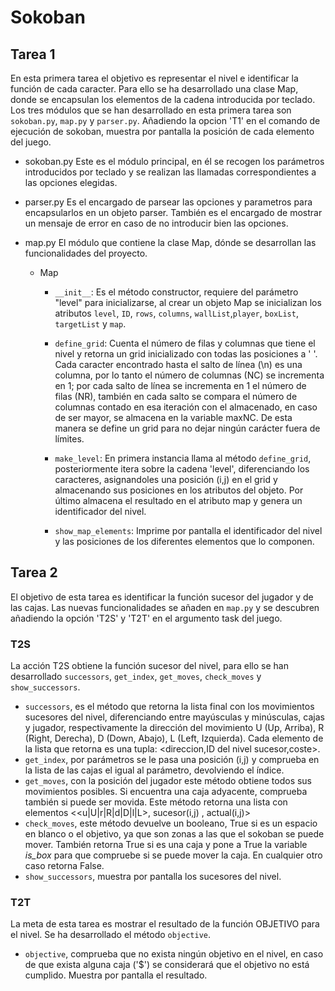 # Sokoban
## Tarea 1
En esta primera tarea el objetivo es representar el nivel e identificar la función de cada caracter. Para ello se ha desarrollado una clase Map, donde se encapsulan los elementos de la cadena introducida por teclado.  
Los tres módulos que se han desarrollado en esta primera tarea son `sokoban.py`, `map.py` y `parser.py`.
Añadiendo la opcion 'T1' en el comando de ejecución de sokoban, muestra por pantalla la posición de cada elemento del juego.

* sokoban.py
Este es el módulo principal, en él se recogen los parámetros introducidos por teclado y se realizan las llamadas correspondientes a las opciones elegidas.

* parser.py
Es el encargado de parsear las opciones y parametros para encapsularlos en un objeto parser. También es el encargado de mostrar un mensaje de error en caso de no introducir bien las opciones.

* map.py
El módulo que contiene la clase Map, dónde se desarrollan las funcionalidades del proyecto.  
  - Map    
    * `__init__`: Es el método constructor, requiere del parámetro "level" para inicializarse, al crear un objeto Map se inicializan los atributos `level`, `ID`, `rows`, `columns`, `wallList`,`player`, `boxList`, `targetList` y `map`.  

    * `define_grid`: Cuenta el número de filas y columnas que tiene el nivel y retorna un grid inicializado con todas las posiciones a ' '. Cada caracter encontrado hasta el salto de línea (\n) es una columna, por lo tanto el número de columnas (NC) se incrementa en 1; por cada salto de línea se incrementa en 1 el número de filas (NR), también en cada salto se compara el número de columnas contado en esa iteración con el almacenado, en caso de ser mayor, se almacena en la variable maxNC. De esta manera se define un grid para no dejar ningún carácter fuera de límites.
  
    * `make_level`: En primera instancia llama al método `define_grid`, posteriormente itera sobre la cadena 'level', diferenciando los caracteres, asignandoles una posición (i,j) en el grid y almacenando sus posiciones en los atributos del objeto. Por último almacena el resultado en el atributo map y genera un identificador del nivel.
  
    * `show_map_elements`: Imprime por pantalla el identificador del nivel y las posiciones de los diferentes elementos que lo componen.

## Tarea 2
El objetivo de esta tarea es identificar la función sucesor del jugador y de las cajas. Las nuevas funcionalidades se añaden en `map.py` y se descubren añadiendo la opción 'T2S' y 'T2T' en el argumento task del juego.
### T2S
La acción T2S obtiene la función sucesor del nivel, para ello se han desarrollado `successors`, `get_index`, `get_moves`, `check_moves` y `show_successors`.  
* `successors`, es el método que retorna la lista final con los movimientos sucesores del nivel, diferenciando entre mayúsculas y minúsculas, cajas y jugador, respectivamente la dirección del
movimiento U (Up, Arriba), R (Right, Derecha), D (Down, Abajo), L (Left, Izquierda). Cada elemento de la lista que retorna es una tupla: <direccion,ID del nivel sucesor,coste>.
* `get_index`, por parámetros se le pasa una posición (i,j) y comprueba en la lista de las cajas el igual al parámetro, devolviendo el índice.
* `get_moves`, con la posición del jugador este método obtiene todos sus movimientos posibles. Si encuentra una caja adyacente, comprueba también si puede ser movida. Este método
retorna una lista con elementos <<u|U|r|R|d|D|l|L>, sucesor(i,j) , actual(i,j)>
* `check_moves`, este método devuelve un booleano, True si es un espacio en blanco o el objetivo, ya que son zonas a las que el sokoban se puede mover. También retorna True si es una caja y
pone a True la variable *is_box* para que compruebe si se puede mover la caja. En cualquier otro caso retorna False.
* `show_successors`, muestra por pantalla los sucesores del nivel.

### T2T
La meta de esta tarea es mostrar el resultado de la función OBJETIVO para el nivel. Se ha desarrollado el método `objective`.
* `objective`, comprueba que no exista ningún objetivo en el nivel, en caso de que exista alguna caja ('$') se considerará que el objetivo no está cumplido. Muestra por pantalla el resultado.